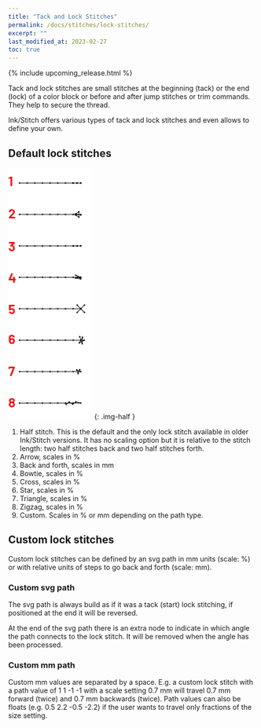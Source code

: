 ```yaml
---
title: "Tack and Lock Stitches"
permalink: /docs/stitches/lock-stitches/
excerpt: ""
last_modified_at: 2023-02-27
toc: true
---
```

{% include upcoming_release.html %}

Tack and lock stitches are small stitches at the beginning (tack) or the end (lock) of a color block or before and after jump stitches or trim commands. They help to secure the thread.

Ink/Stitch offers various types of tack and lock stitches and even allows to define your own.

## Default lock stitches

![Lock stitch variants](/assets/images/docs/lock-stitches.png)
{: .img-half }

1. Half stitch. This is the default and the only lock stitch available in older Ink/Stitch versions. It has no scaling option but it is relative to the stitch length: two half stitches back and two half stitches forth.
2. Arrow, scales in %
3. Back and forth, scales in mm
4. Bowtie, scales in %
5. Cross, scales in %
6. Star, scales in %
7. Triangle, scales in %
8. Zigzag, scales in %
9. Custom. Scales in % or mm depending on the path type.

## Custom lock stitches

Custom lock stitches can be defined by an svg path in mm units (scale: %) or with relative units of steps to go back and forth (scale: mm).

### Custom svg path

The svg path is always build as if it was a tack (start) lock stitching, if positioned at the end it will be reversed.

At the end of the svg path there is an extra node to indicate in which angle the path connects to the lock stitch. It will be removed when the angle has been processed.

### Custom mm path

Custom mm values are separated by a space. E.g. a custom lock stitch with a path value of 1 1 -1 -1 with a scale setting 0.7 mm will travel 0.7 mm forward (twice) and 0.7 mm backwards (twice). Path values can also be floats (e.g. 0.5 2.2 -0.5 -2.2) if the user wants to travel only fractions of the size setting.
